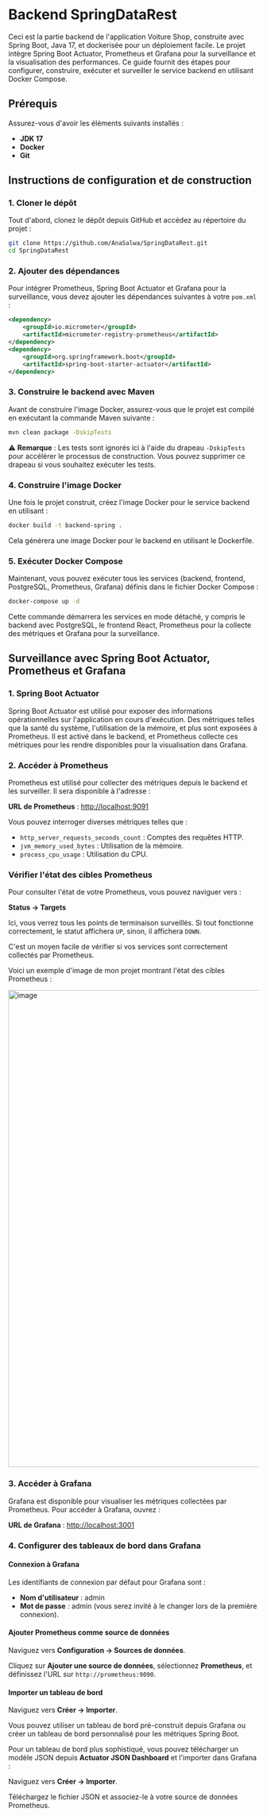 
# Backend SpringDataRest

Ceci est la partie backend de l'application Voiture Shop, construite avec Spring Boot, Java 17, et dockerisée pour un déploiement facile. Le projet intègre Spring Boot Actuator, Prometheus et Grafana pour la surveillance et la visualisation des performances. Ce guide fournit des étapes pour configurer, construire, exécuter et surveiller le service backend en utilisant Docker Compose.

## Prérequis

Assurez-vous d'avoir les éléments suivants installés :

- **JDK 17** 
- **Docker** 
- **Git** 

## Instructions de configuration et de construction


### 1. Cloner le dépôt

Tout d'abord, clonez le dépôt depuis GitHub et accédez au répertoire du projet :

```bash
git clone https://github.com/AnaSalwa/SpringDataRest.git
cd SpringDataRest
```

### 2. Ajouter des dépendances

Pour intégrer Prometheus, Spring Boot Actuator et Grafana pour la surveillance, vous devez ajouter les dépendances suivantes à votre `pom.xml` :

```xml
<dependency>
    <groupId>io.micrometer</groupId>
    <artifactId>micrometer-registry-prometheus</artifactId>
</dependency>
<dependency>
    <groupId>org.springframework.boot</groupId>
    <artifactId>spring-boot-starter-actuator</artifactId>
</dependency>
```


### 3. Construire le backend avec Maven

Avant de construire l'image Docker, assurez-vous que le projet est compilé en exécutant la commande Maven suivante :

```bash
mvn clean package -DskipTests
```

⚠️ **Remarque** : Les tests sont ignorés ici à l'aide du drapeau `-DskipTests` pour accélérer le processus de construction. Vous pouvez supprimer ce drapeau si vous souhaitez exécuter les tests.

### 4. Construire l'image Docker

Une fois le projet construit, créez l'image Docker pour le service backend en utilisant :

```bash
docker build -t backend-spring .
```

Cela générera une image Docker pour le backend en utilisant le Dockerfile.

### 5. Exécuter Docker Compose

Maintenant, vous pouvez exécuter tous les services (backend, frontend, PostgreSQL, Prometheus, Grafana) définis dans le fichier Docker Compose :

```bash
docker-compose up -d
```

Cette commande démarrera les services en mode détaché, y compris le backend avec PostgreSQL, le frontend React, Prometheus pour la collecte des métriques et Grafana pour la surveillance.




## Surveillance avec Spring Boot Actuator, Prometheus et Grafana

### 1. Spring Boot Actuator

Spring Boot Actuator est utilisé pour exposer des informations opérationnelles sur l'application en cours d'exécution. Des métriques telles que la santé du système, l'utilisation de la mémoire, et plus sont exposées à Prometheus. Il est activé dans le backend, et Prometheus collecte ces métriques pour les rendre disponibles pour la visualisation dans Grafana.

### 2. Accéder à Prometheus

Prometheus est utilisé pour collecter des métriques depuis le backend et les surveiller. Il sera disponible à l'adresse :

**URL de Prometheus** : [http://localhost:9091](http://localhost:9091)

Vous pouvez interroger diverses métriques telles que :

- `http_server_requests_seconds_count` : Comptes des requêtes HTTP.
- `jvm_memory_used_bytes` : Utilisation de la mémoire.
- `process_cpu_usage` : Utilisation du CPU.

### Vérifier l'état des cibles Prometheus

Pour consulter l'état de votre Prometheus, vous pouvez naviguer vers :

**Status → Targets**

Ici, vous verrez tous les points de terminaison surveillés. Si tout fonctionne correctement, le statut affichera `UP`, sinon, il affichera `DOWN`.

C'est un moyen facile de vérifier si vos services sont correctement collectés par Prometheus.

Voici un exemple d'image de mon projet montrant l'état des cibles Prometheus :

<img width="960" alt="image" src="https://github.com/user-attachments/assets/24e56abd-9ebf-471a-aa18-53de4d7538bf">


### 3. Accéder à Grafana

Grafana est disponible pour visualiser les métriques collectées par Prometheus. Pour accéder à Grafana, ouvrez :

**URL de Grafana** : [http://localhost:3001](http://localhost:3001)

### 4. Configurer des tableaux de bord dans Grafana

#### Connexion à Grafana

Les identifiants de connexion par défaut pour Grafana sont :

- **Nom d'utilisateur** : admin
- **Mot de passe** : admin (vous serez invité à le changer lors de la première connexion).

#### Ajouter Prometheus comme source de données

Naviguez vers **Configuration → Sources de données**.

Cliquez sur **Ajouter une source de données**, sélectionnez **Prometheus**, et définissez l'URL sur `http://prometheus:9090`.

#### Importer un tableau de bord

Naviguez vers **Créer → Importer**.

Vous pouvez utiliser un tableau de bord pré-construit depuis Grafana ou créer un tableau de bord personnalisé pour les métriques Spring Boot.

Pour un tableau de bord plus sophistiqué, vous pouvez télécharger un modèle JSON depuis **Actuator JSON Dashboard** et l'importer dans Grafana :

Naviguez vers **Créer → Importer**.

Téléchargez le fichier JSON et associez-le à votre source de données Prometheus.






